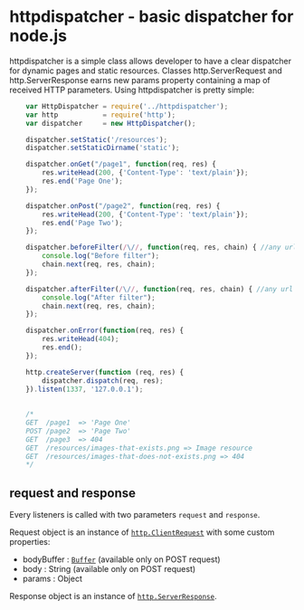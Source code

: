 httpdispatcher - basic dispatcher for node.js
=======

httpdispatcher is a simple class allows developer to have a clear dispatcher for dynamic pages and static resources.
Classes http.ServerRequest and http.ServerResponse earns new params property containing a map of received HTTP parameters.
Using httpdispatcher is pretty simple:

```js
    var HttpDispatcher = require('../httpdispatcher');
    var http           = require('http');
    var dispatcher     = new HttpDispatcher();

    dispatcher.setStatic('/resources');
    dispatcher.setStaticDirname('static');

    dispatcher.onGet("/page1", function(req, res) {
        res.writeHead(200, {'Content-Type': 'text/plain'});
        res.end('Page One');
    }); 

    dispatcher.onPost("/page2", function(req, res) {
        res.writeHead(200, {'Content-Type': 'text/plain'});
        res.end('Page Two');
    });

    dispatcher.beforeFilter(/\//, function(req, res, chain) { //any url
        console.log("Before filter");
        chain.next(req, res, chain);
    });

    dispatcher.afterFilter(/\//, function(req, res, chain) { //any url
        console.log("After filter");
        chain.next(req, res, chain);
    });

    dispatcher.onError(function(req, res) {
        res.writeHead(404);
        res.end();
    });

    http.createServer(function (req, res) {
        dispatcher.dispatch(req, res);
    }).listen(1337, '127.0.0.1');
    
    
    /*
    GET  /page1  => 'Page One'
    POST /page2  => 'Page Two'
    GET  /page3  => 404
    GET  /resources/images-that-exists.png => Image resource
    GET  /resources/images-that-does-not-exists.png => 404
    */
``` 

request and response
---------

Every listeners is called with two parameters `request` and `response`.

Request object is an instance of [`http.ClientRequest`](https://nodejs.org/api/http.html#http_class_http_clientrequest) with some custom properties:

- bodyBuffer : [`Buffer`](https://nodejs.org/api/buffer.html#buffer_class_buffer) (available only on POST request)
- body : String (available only on POST request)
- params : Object

Response object is an instance of [`http.ServerResponse`](https://nodejs.org/api/http.html#http_class_http_serverresponse).